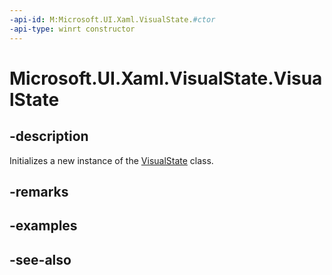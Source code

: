 ```yaml
---
-api-id: M:Microsoft.UI.Xaml.VisualState.#ctor
-api-type: winrt constructor
---
```


<!-- Method syntax
public VisualState()
-->

# Microsoft.UI.Xaml.VisualState.VisualState

## -description
Initializes a new instance of the [VisualState](visualstate.md) class.

## -remarks

## -examples

## -see-also
